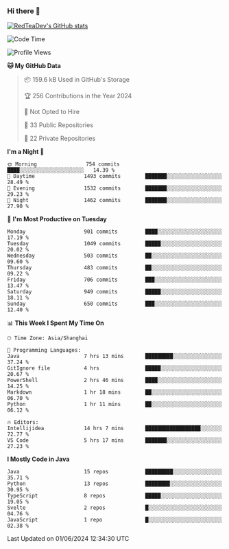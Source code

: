 ### Hi there 👋

<!--
**RedTeaDev/RedTeaDev** is a ✨ _special_ ✨ repository because its `README.md` (this file) appears on your GitHub profile.

Here are some ideas to get you started:

- 🔭 I’m currently working on ...
- 🌱 I’m currently learning ...
- 👯 I’m looking to collaborate on ...
- 🤔 I’m looking for help with ...
- 💬 Ask me about ...
- 📫 How to reach me: ...
- 😄 Pronouns: ...
- ⚡ Fun fact: ...
-->

<!--
[![wakatime](https://wakatime.com/badge/user/6b101ed0-04c0-4490-9283-eb61f2efff96.svg)](https://wakatime.com/@6b101ed0-04c0-4490-9283-eb61f2efff96)
!-->

[![RedTeaDev's GitHub stats](https://github-readme-stats.vercel.app/api?username=RedTeaDev)](https://github.com/anuraghazra/github-readme-stats)
<!--
[![willianrod's wakatime stats](https://github-readme-stats.vercel.app/api/wakatime?username=RedTeaDev)](https://github.com/anuraghazra/github-readme-stats)
!-->
<!--START_SECTION:waka-->
![Code Time](http://img.shields.io/badge/Code%20Time-2%2C311%20hrs%2022%20mins-blue)

![Profile Views](http://img.shields.io/badge/Profile%20Views-1-blue)

**🐱 My GitHub Data** 

> 📦 159.6 kB Used in GitHub's Storage 
 > 
> 🏆 256 Contributions in the Year 2024
 > 
> 🚫 Not Opted to Hire
 > 
> 📜 33 Public Repositories 
 > 
> 🔑 22 Private Repositories 
 > 
**I'm a Night 🦉** 

```text
🌞 Morning                754 commits         ████░░░░░░░░░░░░░░░░░░░░░   14.39 % 
🌆 Daytime                1493 commits        ███████░░░░░░░░░░░░░░░░░░   28.49 % 
🌃 Evening                1532 commits        ███████░░░░░░░░░░░░░░░░░░   29.23 % 
🌙 Night                  1462 commits        ███████░░░░░░░░░░░░░░░░░░   27.90 % 
```
📅 **I'm Most Productive on Tuesday** 

```text
Monday                   901 commits         ████░░░░░░░░░░░░░░░░░░░░░   17.19 % 
Tuesday                  1049 commits        █████░░░░░░░░░░░░░░░░░░░░   20.02 % 
Wednesday                503 commits         ██░░░░░░░░░░░░░░░░░░░░░░░   09.60 % 
Thursday                 483 commits         ██░░░░░░░░░░░░░░░░░░░░░░░   09.22 % 
Friday                   706 commits         ███░░░░░░░░░░░░░░░░░░░░░░   13.47 % 
Saturday                 949 commits         █████░░░░░░░░░░░░░░░░░░░░   18.11 % 
Sunday                   650 commits         ███░░░░░░░░░░░░░░░░░░░░░░   12.40 % 
```


📊 **This Week I Spent My Time On** 

```text
🕑︎ Time Zone: Asia/Shanghai

💬 Programming Languages: 
Java                     7 hrs 13 mins       █████████░░░░░░░░░░░░░░░░   37.24 % 
GitIgnore file           4 hrs               █████░░░░░░░░░░░░░░░░░░░░   20.67 % 
PowerShell               2 hrs 46 mins       ████░░░░░░░░░░░░░░░░░░░░░   14.25 % 
Markdown                 1 hr 18 mins        ██░░░░░░░░░░░░░░░░░░░░░░░   06.70 % 
Python                   1 hr 11 mins        ██░░░░░░░░░░░░░░░░░░░░░░░   06.12 % 

🔥 Editors: 
Intellijidea             14 hrs 7 mins       ██████████████████░░░░░░░   72.77 % 
VS Code                  5 hrs 17 mins       ███████░░░░░░░░░░░░░░░░░░   27.23 % 
```

**I Mostly Code in Java** 

```text
Java                     15 repos            █████████░░░░░░░░░░░░░░░░   35.71 % 
Python                   13 repos            ████████░░░░░░░░░░░░░░░░░   30.95 % 
TypeScript               8 repos             █████░░░░░░░░░░░░░░░░░░░░   19.05 % 
Svelte                   2 repos             █░░░░░░░░░░░░░░░░░░░░░░░░   04.76 % 
JavaScript               1 repo              █░░░░░░░░░░░░░░░░░░░░░░░░   02.38 % 
```




 Last Updated on 01/06/2024 12:34:30 UTC
<!--END_SECTION:waka-->


